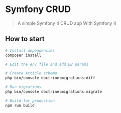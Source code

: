 # Symfony CRUD

> A simple Symfony 4 CRUD app With Symfony 4

## How to start

``` bash
# Install dependencies
composer install

# Edit the env file and add DB params

# Create Article schema
php bin/console doctrine:migrations:diff

# Run migrations
php bin/console doctrine:migrations:migrate

# Build for production
npm run build
```
